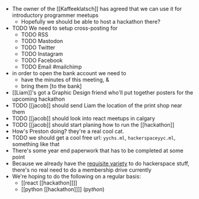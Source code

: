 - The owner of the [[Kaffeeklatsch]] has agreed that we can use it for introductory programmer meetups
	- Hopefully we should be able to host a hackathon there?
- TODO We need to setup cross-posting for
	- TODO RSS
	- TODO Mastodon
	- TODO Twitter
	- TODO Instagram
	- TODO Facebook
	- TODO Email #mailchimp
- in order to open the bank account we need to
	- have the minutes of this meeting, &
	- bring them [to the bank]
- [[Liam]]'s got a Graphic Design friend who'll put together posters for the upcoming hackathon
- TODO [[jacob]] should send Liam the location of the print shop near them
- TODO [[jacob]] should look into react meetups in calgary
- TODO [[jacob]] should start planing how to run the [[hackathon]]
- How's Preston doing? they're a real cool cat.
- TODO we should get a cool free url: `yychs.ml`, `hackerspaceyyc.ml`, something like that
- There's some year end paperwork that has to be completed at some point
- Because we already have the [requisite variety](http://pespmc1.vub.ac.be/REQVAR.html) to do hackerspace stuff, there's no real need to do a membership drive currently
- We're hoping to do the following on a regular basis:
  - [[react [[hackathon]]]]
  - [[python [[hackathon]]]] (py*thon*)